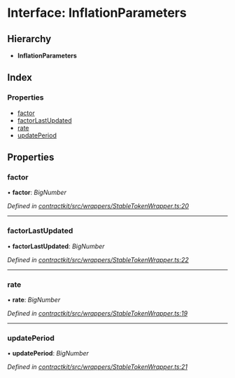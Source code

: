 # Interface: InflationParameters

## Hierarchy

* **InflationParameters**

## Index

### Properties

* [factor](_wrappers_stabletokenwrapper_.inflationparameters.md#factor)
* [factorLastUpdated](_wrappers_stabletokenwrapper_.inflationparameters.md#factorlastupdated)
* [rate](_wrappers_stabletokenwrapper_.inflationparameters.md#rate)
* [updatePeriod](_wrappers_stabletokenwrapper_.inflationparameters.md#updateperiod)

## Properties

###  factor

• **factor**: *BigNumber*

*Defined in [contractkit/src/wrappers/StableTokenWrapper.ts:20](https://github.com/celo-org/celo-monorepo/blob/master/packages/contractkit/src/wrappers/StableTokenWrapper.ts#L20)*

___

###  factorLastUpdated

• **factorLastUpdated**: *BigNumber*

*Defined in [contractkit/src/wrappers/StableTokenWrapper.ts:22](https://github.com/celo-org/celo-monorepo/blob/master/packages/contractkit/src/wrappers/StableTokenWrapper.ts#L22)*

___

###  rate

• **rate**: *BigNumber*

*Defined in [contractkit/src/wrappers/StableTokenWrapper.ts:19](https://github.com/celo-org/celo-monorepo/blob/master/packages/contractkit/src/wrappers/StableTokenWrapper.ts#L19)*

___

###  updatePeriod

• **updatePeriod**: *BigNumber*

*Defined in [contractkit/src/wrappers/StableTokenWrapper.ts:21](https://github.com/celo-org/celo-monorepo/blob/master/packages/contractkit/src/wrappers/StableTokenWrapper.ts#L21)*
